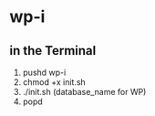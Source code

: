# wp-i

## in the Terminal

1) pushd wp-i
2) chmod +x init.sh
3) ./init.sh (database_name for WP)
4) popd
   
